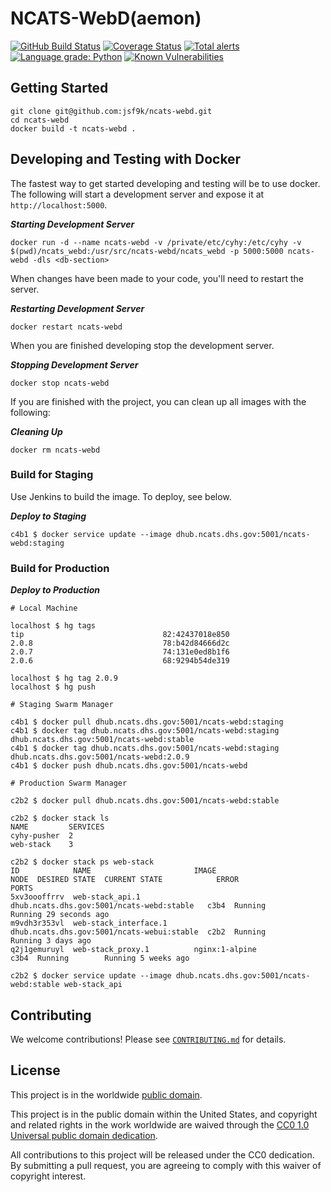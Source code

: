 # NCATS-WebD(aemon) #

[![GitHub Build Status](https://github.com/cisagov/ncats-webd/workflows/build/badge.svg)](https://github.com/cisagov/ncats-webd/actions)
[![Coverage Status](https://coveralls.io/repos/github/cisagov/ncats-webd/badge.svg?branch=develop)](https://coveralls.io/github/cisagov/ncats-webd?branch=develop)
[![Total alerts](https://img.shields.io/lgtm/alerts/g/cisagov/ncats-webd.svg?logo=lgtm&logoWidth=18)](https://lgtm.com/projects/g/cisagov/ncats-webd/alerts/)
[![Language grade: Python](https://img.shields.io/lgtm/grade/python/g/cisagov/ncats-webd.svg?logo=lgtm&logoWidth=18)](https://lgtm.com/projects/g/cisagov/ncats-webd/context:python)
[![Known Vulnerabilities](https://snyk.io/test/github/cisagov/ncats-webd/develop/badge.svg)](https://snyk.io/test/github/cisagov/ncats-webd)

## Getting Started ##

```console
git clone git@github.com:jsf9k/ncats-webd.git
cd ncats-webd
docker build -t ncats-webd .
```

## Developing and Testing with Docker ##

The fastest way to get started developing and testing will be to use docker. The
following will start a development server and expose it at
`http://localhost:5000`.

**_Starting Development Server_**

```console
docker run -d --name ncats-webd -v /private/etc/cyhy:/etc/cyhy -v $(pwd)/ncats_webd:/usr/src/ncats-webd/ncats_webd -p 5000:5000 ncats-webd -dls <db-section>
```

When changes have been made to your code, you'll need to restart the server.

**_Restarting Development Server_**

```console
docker restart ncats-webd
```

When you are finished developing stop the development server.

**_Stopping Development Server_**

```console
docker stop ncats-webd
```

If you are finished with the project, you can clean up all images with the
following:

**_Cleaning Up_**

```console
docker rm ncats-webd
```

### Build for Staging ###

Use Jenkins to build the image. To deploy, see below.

**_Deploy to Staging_**

```console
c4b1 $ docker service update --image dhub.ncats.dhs.gov:5001/ncats-webd:staging
```

### Build for Production ###

**_Deploy to Production_**

```console
# Local Machine

localhost $ hg tags
tip                               82:42437018e850
2.0.8                             78:b42d84666d2c
2.0.7                             74:131e0ed8b1f6
2.0.6                             68:9294b54de319

localhost $ hg tag 2.0.9
localhost $ hg push
```

```console
# Staging Swarm Manager

c4b1 $ docker pull dhub.ncats.dhs.gov:5001/ncats-webd:staging
c4b1 $ docker tag dhub.ncats.dhs.gov:5001/ncats-webd:staging dhub.ncats.dhs.gov:5001/ncats-webd:stable
c4b1 $ docker tag dhub.ncats.dhs.gov:5001/ncats-webd:staging dhub.ncats.dhs.gov:5001/ncats-webd:2.0.9
c4b1 $ docker push dhub.ncats.dhs.gov:5001/ncats-webd
```

```console
# Production Swarm Manager

c2b2 $ docker pull dhub.ncats.dhs.gov:5001/ncats-webd:stable

c2b2 $ docker stack ls
NAME         SERVICES
cyhy-pusher  2
web-stack    3

c2b2 $ docker stack ps web-stack
ID            NAME                       IMAGE                                       NODE  DESIRED STATE  CURRENT STATE            ERROR                      PORTS
5xv3oooffrrv  web-stack_api.1            dhub.ncats.dhs.gov:5001/ncats-webd:stable   c3b4  Running        Running 29 seconds ago
m9vdh3r353vl  web-stack_interface.1      dhub.ncats.dhs.gov:5001/ncats-webui:stable  c2b2  Running        Running 3 days ago
q2j1gemuruyl  web-stack_proxy.1          nginx:1-alpine                              c3b4  Running        Running 5 weeks ago

c2b2 $ docker service update --image dhub.ncats.dhs.gov:5001/ncats-webd:stable web-stack_api
```

## Contributing ##

We welcome contributions!  Please see [`CONTRIBUTING.md`](CONTRIBUTING.md) for
details.

## License ##

This project is in the worldwide [public domain](LICENSE).

This project is in the public domain within the United States, and
copyright and related rights in the work worldwide are waived through
the [CC0 1.0 Universal public domain
dedication](https://creativecommons.org/publicdomain/zero/1.0/).

All contributions to this project will be released under the CC0
dedication. By submitting a pull request, you are agreeing to comply
with this waiver of copyright interest.
